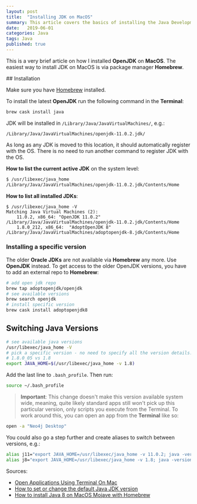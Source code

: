```yaml
---
layout: post
title:  "Installing JDK on MacOS"
summary: This article covers the basics of installing the Java Development Kit
date:   2019-06-01
categories: Java
tags: Java
published: true
---
```


This is a very brief article on how I installed **OpenJDK** on **MacOS**. The easiest way to install JDK on MacOS is via package manager **Homebrew**.

## Installation

Make sure you have [Homebrew](https://brew.sh) installed.

To install the latest **OpenJDK** run the following command in the **Terminal**:

```bash
brew cask install java
```

JDK will be installed in `/Library/Java/JavaVirtualMachines/`, e.g.:

```
/Library/Java/JavaVirtualMachines/openjdk-11.0.2.jdk/
```

As long as any JDK is moved to this location, it should automatically register with the OS. There is no need to run another command to register JDK with the OS. 

**How to list the current active JDK** on the system level:

```bash
$ /usr/libexec/java_home
/Library/Java/JavaVirtualMachines/openjdk-11.0.2.jdk/Contents/Home
```

**How to list all installed JDKs**:

```
$ /usr/libexec/java_home -V
Matching Java Virtual Machines (2):
    11.0.2, x86_64:	"OpenJDK 11.0.2"	/Library/Java/JavaVirtualMachines/openjdk-11.0.2.jdk/Contents/Home
    1.8.0_212, x86_64:	"AdoptOpenJDK 8"	/Library/Java/JavaVirtualMachines/adoptopenjdk-8.jdk/Contents/Home
```

### Installing a specific version

The older **Oracle JDKs** are not available via **Homebrew** any more. Use **OpenJDK** instead. To get access to the older OpenJDK versions, you have to add an external repo to **Homebrew**:

```bash
# add open jdk repo
brew tap adoptopenjdk/openjdk
# see available versions
brew search openjdk
# install specific version
brew cask install adoptopenjdk8
```

## Switching Java Versions

```bash
# see available java versions
/usr/libexec/java_home -V
# pick a specific version - no need to specify all the version details:
# 1.8.0_05 vs 1.8
export JAVA_HOME=$(/usr/libexec/java_home -v 1.8)
```

Add the last line to `.bash_profile`. Then run:

```bash
source ~/.bash_profile
```

> **Important**: This change doesn't make this version available system wide, meaning, quite likely standard apps still won't pick up this particular version, only scripts you execute from the Terminal. To work around this, you can open an app from the **Terminal** like so:

```bash
open -a "Neo4j Desktop"
```

You could also go a step further and create aliases to switch between versions, e.g.:

```bash
alias j11="export JAVA_HOME=/usr/libexec/java_home -v 11.0.2; java -version"
alias j8="export JAVA_HOME=/usr/libexec/java_home -v 1.8; java -version"
```

Sources:

- [Open Applications Using Terminal On Mac](https://www.wikihow.com/Open-Applications-Using-Terminal-on-Mac)
- [How to set or change the default Java JDK version](https://stackoverflow.com/questions/21964709/how-to-set-or-change-the-default-java-jdk-version-on-os-x)
- [How to install Java 8 on MacOS Mojave with Homebrew](https://stackoverflow.com/questions/53772023/how-to-install-java-8-on-osx-macos-mojave-with-homebrew)
